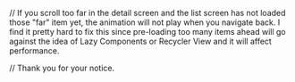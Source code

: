 // If you scroll too far in the detail screen and the list screen has not loaded those "far" item yet, the animation will not play when you navigate back. I find it pretty hard to fix this since
pre-loading too many items ahead will go against the idea of Lazy Components or Recycler View and it will affect performance.

// Thank you for your notice.
